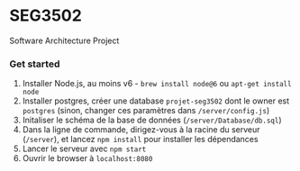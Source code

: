 # SEG3502
Software Architecture Project

### Get started
1. Installer Node.js, au moins v6 - `brew install node@6` ou `apt-get install node`
2. Installer postgres, créer une database `projet-seg3502` dont le owner est `postgres` (sinon, changer ces paramètres dans `/server/config.js`)
3. Initaliser le schéma de la base de données (`/server/Database/db.sql`)
4. Dans la ligne de commande, dirigez-vous à la racine du serveur (`/server`), et lancez `npm install` pour installer les dépendances
5. Lancer le serveur avec `npm start`
6. Ouvrir le browser à `localhost:8080`
